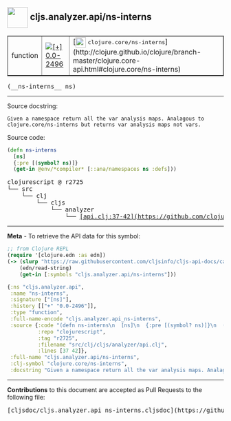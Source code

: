 ## <img width="48px" valign="middle" src="http://i.imgur.com/Hi20huC.png"> cljs.analyzer.api/ns-interns

 <table border="1">
<tr>

<td>function</td>
<td><a href="https://github.com/cljsinfo/cljs-api-docs/tree/0.0-2496"><img valign="middle" alt="[+] 0.0-2496" src="https://img.shields.io/badge/+-0.0--2496-lightgrey.svg"></a> </td>
<td>
[<img height="24px" valign="middle" src="http://i.imgur.com/1GjPKvB.png"> <samp>clojure.core/ns-interns</samp>](http://clojure.github.io/clojure/branch-master/clojure.core-api.html#clojure.core/ns-interns)
</td>
</tr>
</table>

 <samp>
(__ns-interns__ ns)<br>
</samp>

---




Source docstring:

```
Given a namespace return all the var analysis maps. Analagous to
clojure.core/ns-interns but returns var analysis maps not vars.
```

Source code:

```clj
(defn ns-interns
  [ns]
  {:pre [(symbol? ns)]}
  (get-in @env/*compiler* [::ana/namespaces ns :defs]))
```

 <pre>
clojurescript @ r2725
└── src
    └── clj
        └── cljs
            └── analyzer
                └── <ins>[api.clj:37-42](https://github.com/clojure/clojurescript/blob/r2725/src/clj/cljs/analyzer/api.clj#L37-L42)</ins>
</pre>


---

__Meta__ - To retrieve the API data for this symbol:

```clj
;; from Clojure REPL
(require '[clojure.edn :as edn])
(-> (slurp "https://raw.githubusercontent.com/cljsinfo/cljs-api-docs/catalog/cljs-api.edn")
    (edn/read-string)
    (get-in [:symbols "cljs.analyzer.api/ns-interns"]))
```

```clj
{:ns "cljs.analyzer.api",
 :name "ns-interns",
 :signature ["[ns]"],
 :history [["+" "0.0-2496"]],
 :type "function",
 :full-name-encode "cljs.analyzer.api_ns-interns",
 :source {:code "(defn ns-interns\n  [ns]\n  {:pre [(symbol? ns)]}\n  (get-in @env/*compiler* [::ana/namespaces ns :defs]))",
          :repo "clojurescript",
          :tag "r2725",
          :filename "src/clj/cljs/analyzer/api.clj",
          :lines [37 42]},
 :full-name "cljs.analyzer.api/ns-interns",
 :clj-symbol "clojure.core/ns-interns",
 :docstring "Given a namespace return all the var analysis maps. Analagous to\nclojure.core/ns-interns but returns var analysis maps not vars."}

```

---

__Contributions__ to this document are accepted as Pull Requests to the following file:

 <pre>
[cljsdoc/cljs.analyzer.api_ns-interns.cljsdoc](https://github.com/cljsinfo/cljs-api-docs/blob/master/cljsdoc/cljs.analyzer.api_ns-interns.cljsdoc)
</pre>

